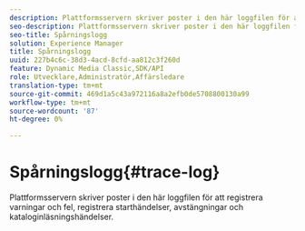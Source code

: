 ```yaml
---
description: Plattformsservern skriver poster i den här loggfilen för att registrera varningar och fel, registrera starthändelser, avstängningar och kataloginläsningshändelser.
seo-description: Plattformsservern skriver poster i den här loggfilen för att registrera varningar och fel, registrera starthändelser, avstängningar och kataloginläsningshändelser.
seo-title: Spårningslogg
solution: Experience Manager
title: Spårningslogg
uuid: 227b4c6c-38d3-4acd-8cfd-aa812c3f260d
feature: Dynamic Media Classic,SDK/API
role: Utvecklare,Administratör,Affärsledare
translation-type: tm+mt
source-git-commit: 469d1a5c43a972116a8a2efb0de5708800130a99
workflow-type: tm+mt
source-wordcount: '87'
ht-degree: 0%

---
```



# Spårningslogg{#trace-log}

Plattformsservern skriver poster i den här loggfilen för att registrera varningar och fel, registrera starthändelser, avstängningar och kataloginläsningshändelser.

